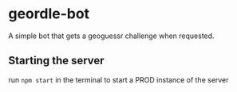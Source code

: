 # geordle-bot
A simple bot that gets a geoguessr challenge when requested.

## Starting the server
run `npm start` in the terminal to start a PROD instance of the server
